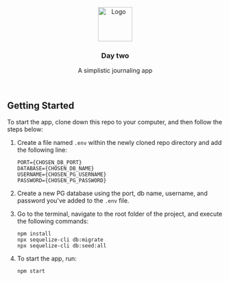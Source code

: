 <div align="center">
    <img src="https://upload.wikimedia.org/wikipedia/en/1/19/DayOne_Logo_2016.png" alt="Logo" width="80" height="80">

  <h3 align="center">Day two</h3>

  <p align="center">
    A simplistic journaling app
    <br />
  </p>
</div>
<br />

## Getting Started

To start the app, clone down this repo to your computer, and then follow the steps below:

1. Create a file named `.env` within the newly cloned repo directory and add the following line:
    ```
    PORT={CHOSEN_DB_PORT}
    DATABASE={CHOSEN_DB_NAME}
    USERNAME={CHOSEN_PG_USERNAME}
    PASSWORD={CHOSEN_PG_PASSWORD}
    ```

2. Create a new PG database using the port, db name, username, and password you've added to the `.env` file.

3. Go to the terminal, navigate to the root folder of the project, and execute the following commands:

    ```
    npm install
    npx sequelize-cli db:migrate
    npx sequelize-cli db:seed:all
    ```

4. To start the app, run:

    ```
    npm start
    ```